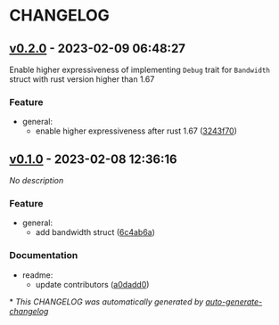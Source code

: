 # CHANGELOG

## [v0.2.0](https://github.com/stack-rs/bandwidth/releases/tag/v0.2.0) - 2023-02-09 06:48:27

Enable higher expressiveness of implementing `Debug` trait for `Bandwidth` struct with rust version higher than 1.67

### Feature

- general:
  - enable higher expressiveness after rust 1.67 ([3243f70](https://github.com/stack-rs/bandwidth/commit/3243f705b8d62c7d32ed7bde8c7922bfec50801f))

## [v0.1.0](https://github.com/stack-rs/bandwidth/releases/tag/v0.1.0) - 2023-02-08 12:36:16

*No description*

### Feature

- general:
  - add bandwidth struct ([6c4ab6a](https://github.com/stack-rs/bandwidth/commit/6c4ab6a28e9078dfcfeaa1df2df3bd1015c4bf08))

### Documentation

- readme:
  - update contributors ([a0dadd0](https://github.com/stack-rs/bandwidth/commit/a0dadd06dd447c296afb8591b0b1341c461647f3))

\* *This CHANGELOG was automatically generated by [auto-generate-changelog](https://github.com/BobAnkh/auto-generate-changelog)*
